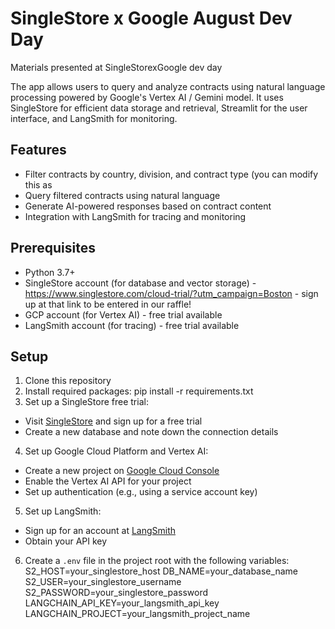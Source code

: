 # SingleStore x Google August Dev Day
Materials presented at SingleStorexGoogle dev day

The app allows users to query and analyze contracts using natural language processing powered by Google's Vertex AI / Gemini model. It uses SingleStore for efficient data storage and retrieval, Streamlit for the user interface, and LangSmith for monitoring.

## Features

- Filter contracts by country, division, and contract type (you can modify this as 
- Query filtered contracts using natural language
- Generate AI-powered responses based on contract content
- Integration with LangSmith for tracing and monitoring

## Prerequisites

- Python 3.7+
- SingleStore account (for database and vector storage) - https://www.singlestore.com/cloud-trial/?utm_campaign=Boston - sign up at that link to be entered in our raffle!
- GCP account (for Vertex AI) - free trial available
- LangSmith account (for tracing) - free trial available

## Setup

1. Clone this repository
2. Install required packages: pip install -r requirements.txt
3. Set up a SingleStore free trial:
- Visit [SingleStore](https://www.singlestore.com/cloud-trial/?utm_campaign=Boston) and sign up for a free trial
- Create a new database and note down the connection details

4. Set up Google Cloud Platform and Vertex AI:
- Create a new project on [Google Cloud Console](https://console.cloud.google.com/)
- Enable the Vertex AI API for your project
- Set up authentication (e.g., using a service account key)

5. Set up LangSmith:
- Sign up for an account at [LangSmith](https://www.langsmith.com/)
- Obtain your API key

6. Create a `.env` file in the project root with the following variables:
S2_HOST=your_singlestore_host
DB_NAME=your_database_name
S2_USER=your_singlestore_username
S2_PASSWORD=your_singlestore_password
LANGCHAIN_API_KEY=your_langsmith_api_key
LANGCHAIN_PROJECT=your_langsmith_project_name
